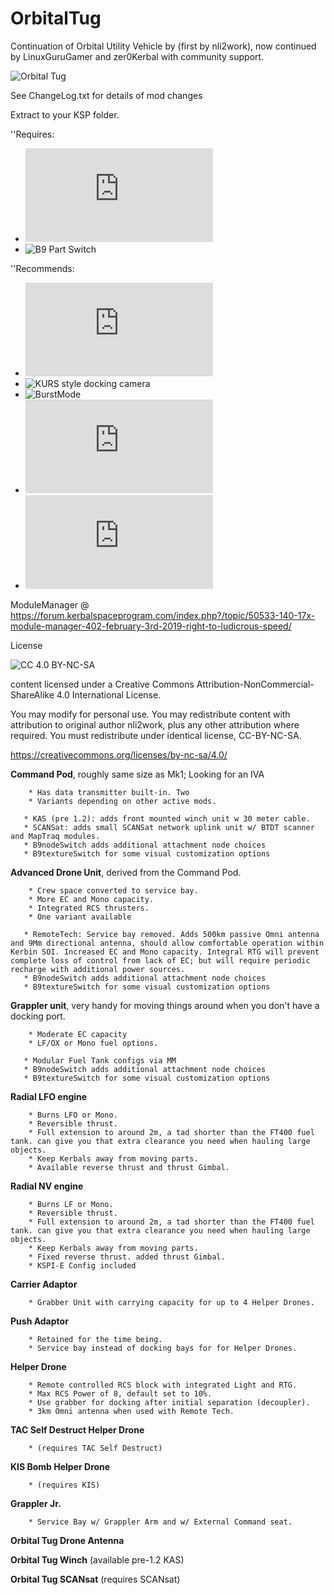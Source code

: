 # OrbitalTug
Continuation of Orbital Utility Vehicle by (first by nli2work), now continued by
LinuxGuruGamer and zer0Kerbal with community support.

![Orbital Tug](https://raw.githubusercontent.com/zer0Kerbal/OrbitalTug/master/marketingimages/OrbitalTugVanityPlate.jpg "Orbital Tug")

See ChangeLog.txt for details of mod changes

Extract to your KSP folder.

''Requires:
 * ![ModuleManager](https://forum.kerbalspaceprogram.com/index.php?/topic/50533-140-17x-/) 
 * ![B9 Part Switch]("http://forum.kerbalspaceprogram.com/index.php?showtopic=140541")

''Recommends:
 * ![AllYAll](http://forum.kerbalspaceprogram.com/index.php?/topic/155858-ksp-122-all)
 * ![KURS style docking camera ](https://github.com/linuxgurugamer/DockingCam)
 * ![BurstMode](https://github.com/linuxgurugamer/BurstAtomicThrustModule)
 * ![Tac Self Destruct Continued](http://forum.kerbalspaceprogram.com/index.php?/topic/154232-122-tac-self-destruct-continued/) 
 * ![JSI Advanced Transparent Pods](https://forum.kerbalspaceprogram.com/index.php?/topic/138433-17x-jsi-advanced-transparent-pods-/)

ModuleManager @ https://forum.kerbalspaceprogram.com/index.php?/topic/50533-140-17x-module-manager-402-february-3rd-2019-right-to-ludicrous-speed/

License

![[CC 4.0 BY-NC-SA](https://creativecommons.org/licenses/by-nc-sa/4.0/)](https://i.creativecommons.org/l/by-nc-sa/4.0/88x31.png "CC 4.0 BY-NC-SA")

content licensed under a Creative Commons Attribution-NonCommercial-ShareAlike 4.0 International License.

You may modify for personal use. You may redistribute content with attribution to original author nli2work, plus any other attribution where required. You must redistribute under identical license, CC-BY-NC-SA. 

https://creativecommons.org/licenses/by-nc-sa/4.0/



**Command Pod**, roughly same size as Mk1; Looking for an IVA

		* Has data transmitter built-in. Two 
		* Variants depending on other active mods.

       * KAS (pre 1.2): adds front mounted winch unit w 30 meter cable.
       * SCANSat: adds small SCANSat network uplink unit w/ BTDT scanner and MapTraq modules.
       * B9nodeSwitch adds additional attachment node choices
       * B9textureSwitch for some visual customization options

**Advanced Drone Unit**, derived from the Command Pod. 

		* Crew space converted to service bay. 
		* More EC and Mono capacity. 
		* Integrated RCS thrusters. 
		* One variant available

       * RemoteTech: Service bay removed. Adds 500km passive Omni antenna and 9Mm directional antenna, should allow comfortable operation within Kerbin SOI. Increased EC and Mono capacity. Integral RTG will prevent complete loss of control from lack of EC; but will require periodic recharge with additional power sources.
       * B9nodeSwitch adds additional attachment node choices
       * B9textureSwitch for some visual customization options

**Grappler unit**, very handy for moving things around when you don't have a docking port. 

		* Moderate EC capacity
		* LF/OX or Mono fuel options.

       * Modular Fuel Tank configs via MM 
       * B9nodeSwitch adds additional attachment node choices
       * B9textureSwitch for some visual customization options
       
**Radial LFO engine** 

		* Burns LFO or Mono. 
		* Reversible thrust. 
		* Full extension to around 2m, a tad shorter than the FT400 fuel tank. can give you that extra clearance you need when hauling large objects. 
		* Keep Kerbals away from moving parts. 
		* Available reverse thrust and thrust Gimbal.

**Radial NV engine**

		* Burns LF or Mono. 
		* Reversible thrust. 
		* Full extension to around 2m, a tad shorter than the FT400 fuel tank. can give you that extra clearance you need when hauling large objects. 
		* Keep Kerbals away from moving parts. 
		* Fixed reverse thrust. added thrust Gimbal. 
		* KSPI-E Config included

**Carrier Adaptor**

		* Grabber Unit with carrying capacity for up to 4 Helper Drones.

**Push Adaptor**

		* Retained for the time being. 
		* Service bay instead of docking bays for for Helper Drones.

**Helper Drone**

		* Remote controlled RCS block with integrated Light and RTG. 
		* Max RCS Power of 8, default set to 10%. 
		* Use grabber for docking after initial separation (decoupler). 
		* 3km Omni antenna when used with Remote Tech.

**TAC Self Destruct Helper Drone** 

		* (requires TAC Self Destruct)

**KIS Bomb Helper Drone** 

		* (requires KIS)

**Grappler Jr.** 

		* Service Bay w/ Grappler Arm and w/ External Command seat.

**Orbital Tug Drone Antenna**

**Orbital Tug Winch** (available pre-1.2 KAS)

**Orbital Tug SCANsat** (requires SCANsat)

